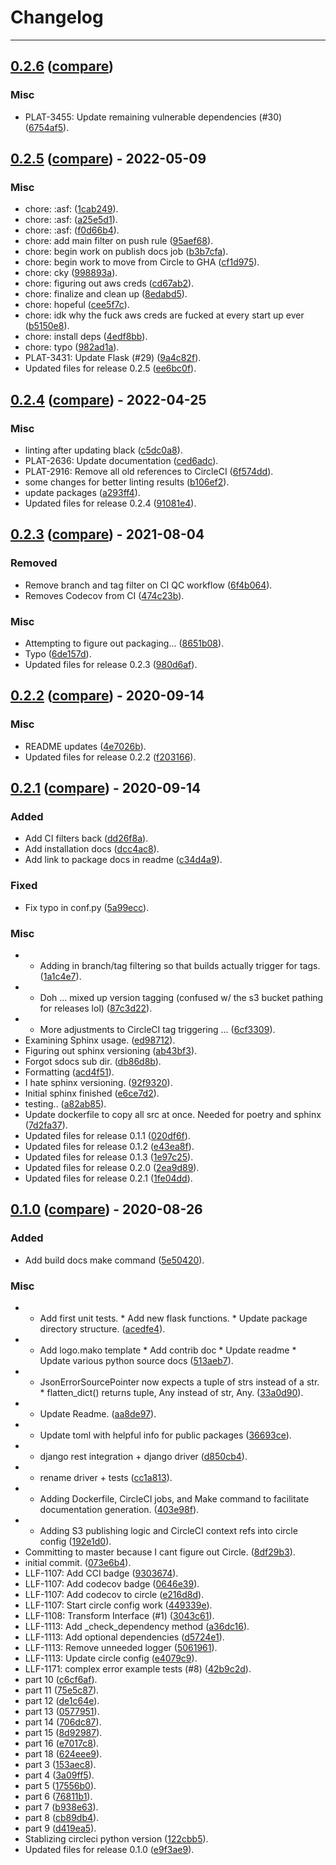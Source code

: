 # Changelog
---

## [0.2.6](https://github.com/LeafLink/pyll-json-errors/releases/tag/0.2.6) ([compare](https://github.com/LeafLink/pyll-json-errors/compare/0.2.5...0.2.6))

### Misc
- PLAT-3455: Update remaining vulnerable dependencies (#30) ([6754af5](https://github.com/LeafLink/pyll-json-errors/commit/6754af5f900a2c2fc3ca876d2ffe58aa027e1c08)).


## [0.2.5](https://github.com/LeafLink/pyll-json-errors/releases/tag/0.2.5) ([compare](https://github.com/LeafLink/pyll-json-errors/compare/0.2.4...0.2.5)) - 2022-05-09

### Misc
- chore: :asf: ([1cab249](https://github.com/LeafLink/pyll-json-errors/commit/1cab249b05aa625f296b1956ea378b88c40975a4)).
- chore: :asf: ([a25e5d1](https://github.com/LeafLink/pyll-json-errors/commit/a25e5d1779d0aef5b32b3e09bbb963071d704c7d)).
- chore: :asf: ([f0d66b4](https://github.com/LeafLink/pyll-json-errors/commit/f0d66b450c59e3fd3680d29847abee5a81f01760)).
- chore: add main filter on push rule ([95aef68](https://github.com/LeafLink/pyll-json-errors/commit/95aef68354038b1963fa0caec0a5b6495adb9d38)).
- chore: begin work on publish docs job ([b3b7cfa](https://github.com/LeafLink/pyll-json-errors/commit/b3b7cfac2607c17cc2a09990bc50382d15c55ad1)).
- chore: begin work to move from Circle to GHA ([cf1d975](https://github.com/LeafLink/pyll-json-errors/commit/cf1d9750dacb10ef8f6872a22af80b054b25e004)).
- chore: cky ([998893a](https://github.com/LeafLink/pyll-json-errors/commit/998893ac01bbacff90fd3718bd263ba75b27caa7)).
- chore: figuring out aws creds ([cd67ab2](https://github.com/LeafLink/pyll-json-errors/commit/cd67ab29c430d133437f03f13ba54f7ae090629a)).
- chore: finalize and clean up ([8edabd5](https://github.com/LeafLink/pyll-json-errors/commit/8edabd52ce4fa50aea7fddee05dc170b8ea520a9)).
- chore: hopeful ([cee5f7c](https://github.com/LeafLink/pyll-json-errors/commit/cee5f7cde931c9a6b193c8c45d8c2b15639b0260)).
- chore: idk why the fuck aws creds are fucked at every start up ever ([b5150e8](https://github.com/LeafLink/pyll-json-errors/commit/b5150e8890d6bc85015c6bd7b82c356cd8bf33b6)).
- chore: install deps ([4edf8bb](https://github.com/LeafLink/pyll-json-errors/commit/4edf8bb92220fdf18b9c2b22d0ba75c53ac24044)).
- chore: typo ([982ad1a](https://github.com/LeafLink/pyll-json-errors/commit/982ad1aeeff7477143ad8b32e30cbc19c55b6106)).
- PLAT-3431: Update Flask (#29) ([9a4c82f](https://github.com/LeafLink/pyll-json-errors/commit/9a4c82ffdc34ea3648f57bae9f1754aeba969159)).
- Updated files for release 0.2.5 ([ee6bc0f](https://github.com/LeafLink/pyll-json-errors/commit/ee6bc0f2e06c23e8d0b1dea744ac0d405b7f1bd9)).


## [0.2.4](https://github.com/LeafLink/pyll-json-errors/releases/tag/0.2.4) ([compare](https://github.com/LeafLink/pyll-json-errors/compare/0.2.3...0.2.4)) - 2022-04-25

### Misc
- linting after updating black ([c5dc0a8](https://github.com/LeafLink/pyll-json-errors/commit/c5dc0a8e9314aa84e15dc65299f8e81fd6199346)).
- PLAT-2636: Update documentation ([ced6adc](https://github.com/LeafLink/pyll-json-errors/commit/ced6adc24a061ac9a0bbd6d33a7fcba71a2011bd)).
- PLAT-2916: Remove all old references to CircleCI ([6f574dd](https://github.com/LeafLink/pyll-json-errors/commit/6f574ddfd9e8ed55152820063542d52fd3c419a2)).
- some changes for better linting results ([b106ef2](https://github.com/LeafLink/pyll-json-errors/commit/b106ef287a4b7dcf0b2f451df3b67ee9317a69a7)).
- update packages ([a293ff4](https://github.com/LeafLink/pyll-json-errors/commit/a293ff44990b7c3706a2a3d2d6dd81d1e125c66b)).
- Updated files for release 0.2.4 ([91081e4](https://github.com/LeafLink/pyll-json-errors/commit/91081e4cfd771aac8927f2ba52ae6310e51f479e)).


## [0.2.3](https://github.com/LeafLink/pyll-json-errors/releases/tag/0.2.3) ([compare](https://github.com/LeafLink/pyll-json-errors/compare/0.2.2...0.2.3)) - 2021-08-04

### Removed
- Remove branch and tag filter on CI QC workflow ([6f4b064](https://github.com/LeafLink/pyll-json-errors/commit/6f4b06448e5db8ee99f4ad174a88d1a1274d0f2e)).
- Removes Codecov from CI ([474c23b](https://github.com/LeafLink/pyll-json-errors/commit/474c23b5da65940e0cd2b7a78f0b4fafe73c9b28)).

### Misc
- Attempting to figure out packaging... ([8651b08](https://github.com/LeafLink/pyll-json-errors/commit/8651b08adc6fc29a2f0036758ae769c6f1051d5b)).
- Typo ([6de157d](https://github.com/LeafLink/pyll-json-errors/commit/6de157ddd167b4f5b2f2e52b6902d4ec33ad281b)).
- Updated files for release 0.2.3 ([980d6af](https://github.com/LeafLink/pyll-json-errors/commit/980d6af27d741e87e0b6b27037177def19aae2da)).


## [0.2.2](https://github.com/LeafLink/pyll-json-errors/releases/tag/0.2.2) ([compare](https://github.com/LeafLink/pyll-json-errors/compare/0.2.1...0.2.2)) - 2020-09-14

### Misc
- README updates ([4e7026b](https://github.com/LeafLink/pyll-json-errors/commit/4e7026bc91b1369318a0e4c8c89ddf8a6e708c67)).
- Updated files for release 0.2.2 ([f203166](https://github.com/LeafLink/pyll-json-errors/commit/f20316612e09695dd09c0de2966a1d60ab7bae2b)).


## [0.2.1](https://github.com/LeafLink/pyll-json-errors/releases/tag/0.2.1) ([compare](https://github.com/LeafLink/pyll-json-errors/compare/0.1.0...0.2.1)) - 2020-09-14

### Added
- Add CI filters back ([dd26f8a](https://github.com/LeafLink/pyll-json-errors/commit/dd26f8a19a22acfbce2ccb6c0426417b24017da8)).
- Add installation docs ([dcc4ac8](https://github.com/LeafLink/pyll-json-errors/commit/dcc4ac86622b463050f849174ee98a1ea2249696)).
- Add link to package docs in readme ([c34d4a9](https://github.com/LeafLink/pyll-json-errors/commit/c34d4a94692c671b4015fd23f6561baf65a1430c)).

### Fixed
- Fix typo in conf.py ([5a99ecc](https://github.com/LeafLink/pyll-json-errors/commit/5a99eccff6dc7768cd20911789dd50f259782a0f)).

### Misc
- - Adding in branch/tag filtering so that builds actually trigger for tags. ([1a1c4e7](https://github.com/LeafLink/pyll-json-errors/commit/1a1c4e780de164c47a4a30ac8e7dfdcba92f63b2)).
- - Doh ... mixed up version tagging (confused w/ the s3 bucket pathing for releases lol) ([87c3d22](https://github.com/LeafLink/pyll-json-errors/commit/87c3d221b64f64ca2a40fb1ae428ed075c653d3b)).
- - More adjustments to CircleCI tag triggering ... ([6cf3309](https://github.com/LeafLink/pyll-json-errors/commit/6cf3309259c4f72430e1e981fc5537ed6509203c)).
- Examining Sphinx usage. ([ed98712](https://github.com/LeafLink/pyll-json-errors/commit/ed98712153b5f41b7bf4e8bce3c2b9af9fe91eed)).
- Figuring out sphinx versioning ([ab43bf3](https://github.com/LeafLink/pyll-json-errors/commit/ab43bf3453ca52052f71de273f9ec3d43b8bb870)).
- Forgot sdocs sub dir. ([db86d8b](https://github.com/LeafLink/pyll-json-errors/commit/db86d8b5b97f9f988b52b7806e63d716e326be93)).
- Formatting ([acd4f51](https://github.com/LeafLink/pyll-json-errors/commit/acd4f51a6d222ef8fa4827c988b26f571558f3e6)).
- I hate sphinx versioning. ([92f9320](https://github.com/LeafLink/pyll-json-errors/commit/92f932019383347b06d2db714003f91dc15d70fb)).
- Initial sphinx finished ([e6ce7d2](https://github.com/LeafLink/pyll-json-errors/commit/e6ce7d26ff04f18eb8cfce0e0b8dc2410bfac6ea)).
- testing.. ([a82ab85](https://github.com/LeafLink/pyll-json-errors/commit/a82ab85fba47bb57777bd54955b0326d197129fa)).
- Update dockerfile to copy all src at once. Needed for poetry and sphinx ([7d2fa37](https://github.com/LeafLink/pyll-json-errors/commit/7d2fa376bff7f8b8f00180b62592d0a5f7f966a6)).
- Updated files for release 0.1.1 ([020df6f](https://github.com/LeafLink/pyll-json-errors/commit/020df6fbb9c993975e740586ab7614cd93ec500e)).
- Updated files for release 0.1.2 ([e43ea8f](https://github.com/LeafLink/pyll-json-errors/commit/e43ea8fc6a2c7aef1713115ed44ff608efd3b05a)).
- Updated files for release 0.1.3 ([1e97c25](https://github.com/LeafLink/pyll-json-errors/commit/1e97c256bc752eb0cdbcfbc2d68fda60a11a7088)).
- Updated files for release 0.2.0 ([2ea9d89](https://github.com/LeafLink/pyll-json-errors/commit/2ea9d89829e8f5022dda1f02dae7596d91a61549)).
- Updated files for release 0.2.1 ([1fe04dd](https://github.com/LeafLink/pyll-json-errors/commit/1fe04ddd29ebd411acd5d10074eec4ce3970c878)).


## [0.1.0](https://github.com/LeafLink/pyll-json-errors/releases/tag/0.1.0) ([compare](https://github.com/LeafLink/pyll-json-errors/compare/073e6b4158d450ff89fe34df8073dd472e3e1b42...0.1.0)) - 2020-08-26

### Added
- Add build docs make command ([5e50420](https://github.com/LeafLink/pyll-json-errors/commit/5e504208ebf0a394a17f97a4a7bf7e64a5848087)).

### Misc
- * Add first unit tests. * Add new flask functions. * Update package directory structure. ([acedfe4](https://github.com/LeafLink/pyll-json-errors/commit/acedfe497aff48032ea6d5c326b25292452abe5e)).
- * Add logo.mako template * Add contrib doc * Update readme * Update various python source docs ([513aeb7](https://github.com/LeafLink/pyll-json-errors/commit/513aeb7fafcf03df66a73b089c263b13f1170d2d)).
- * JsonErrorSourcePointer now expects a tuple of strs instead of a str. * flatten_dict() returns tuple, Any instead of str, Any. ([33a0d90](https://github.com/LeafLink/pyll-json-errors/commit/33a0d90ad9218da8d34d6daa71d473587b8443db)).
- * Update Readme. ([aa8de97](https://github.com/LeafLink/pyll-json-errors/commit/aa8de97da93240fdf6cea747e119ea7fc1c5009c)).
- * Update toml with helpful info for public packages ([36693ce](https://github.com/LeafLink/pyll-json-errors/commit/36693ce0d5bd287bd20dbbc4893a3a3813d3a473)).
- + django rest integration + django driver ([d850cb4](https://github.com/LeafLink/pyll-json-errors/commit/d850cb46a5b0a102dc8ccd5917118a125cce1165)).
- + rename driver + tests ([cc1a813](https://github.com/LeafLink/pyll-json-errors/commit/cc1a813d501b5ad5ab3d0607cd324fc97b04ad28)).
- - Adding Dockerfile, CircleCI jobs, and Make command to facilitate documentation generation. ([403e98f](https://github.com/LeafLink/pyll-json-errors/commit/403e98fd2d23f15237774caf0030a4541c63e696)).
- - Adding S3 publishing logic and CircleCI context refs into circle config ([192e1d0](https://github.com/LeafLink/pyll-json-errors/commit/192e1d04af5d55c025c91c10e1ee06156f2948a7)).
- Committing to master because I cant figure out Circle. ([8df29b3](https://github.com/LeafLink/pyll-json-errors/commit/8df29b3e5639038cb9315f0e0caa77d63d95964b)).
- initial commit. ([073e6b4](https://github.com/LeafLink/pyll-json-errors/commit/073e6b4158d450ff89fe34df8073dd472e3e1b42)).
- LLF-1107: Add CCI badge ([9303674](https://github.com/LeafLink/pyll-json-errors/commit/930367439b4229bb1341468b99c9f9ae78027c66)).
- LLF-1107: Add codecov badge ([0646e39](https://github.com/LeafLink/pyll-json-errors/commit/0646e39119cc0eb0c1ea38c92886c37c11c9090d)).
- LLF-1107: Add codecov to circle ([e216d8d](https://github.com/LeafLink/pyll-json-errors/commit/e216d8d7f2580c8596bfac2c9f0c3483e6cf7a35)).
- LLF-1107: Start circle config work ([449339e](https://github.com/LeafLink/pyll-json-errors/commit/449339e04c44524ffa6e562ed68ffeb77127104c)).
- LLF-1108: Transform Interface (#1) ([3043c61](https://github.com/LeafLink/pyll-json-errors/commit/3043c616fc01caec5a96de0227655f44ffb2eb9c)).
- LLF-1113: Add _check_dependency method ([a36dc16](https://github.com/LeafLink/pyll-json-errors/commit/a36dc1622a4d4a0144564411e93168a327928d10)).
- LLF-1113: Add optional dependencies ([d5724e1](https://github.com/LeafLink/pyll-json-errors/commit/d5724e150dd51701522ae458575efcd2ce387571)).
- LLF-1113: Remove unneeded logger ([5061961](https://github.com/LeafLink/pyll-json-errors/commit/5061961475c24dfea67664a31beafb2467a03ebf)).
- LLF-1113: Update circle config ([e4079c9](https://github.com/LeafLink/pyll-json-errors/commit/e4079c9096abe7210d369838aad8082c8b2ac3e6)).
- LLF-1171: complex error example tests (#8) ([42b9c2d](https://github.com/LeafLink/pyll-json-errors/commit/42b9c2d3724ae1f497858ee64c0123ac847f71f9)).
- part 10 ([c6cf6af](https://github.com/LeafLink/pyll-json-errors/commit/c6cf6af78461ce36948c4b972fb7653be43c18e9)).
- part 11 ([75e5c87](https://github.com/LeafLink/pyll-json-errors/commit/75e5c872f258f158e8a8ac918577d1557fe7c85f)).
- part 12 ([de1c64e](https://github.com/LeafLink/pyll-json-errors/commit/de1c64e85055611e91d31ba654fe55af9f485b93)).
- part 13 ([0577951](https://github.com/LeafLink/pyll-json-errors/commit/0577951870acd13bab10c4cbc49d73d519023635)).
- part 14 ([706dc87](https://github.com/LeafLink/pyll-json-errors/commit/706dc876393faa755697e58d9b555acda1a4e891)).
- part 15 ([8d92987](https://github.com/LeafLink/pyll-json-errors/commit/8d92987cfd3c277c6c5588457eed3b6e85679294)).
- part 16 ([e7017c8](https://github.com/LeafLink/pyll-json-errors/commit/e7017c8216b6b986c5c567742ff71d132514ac55)).
- part 18 ([624eee9](https://github.com/LeafLink/pyll-json-errors/commit/624eee9172d6ab615e8c86dcc17b8c25834bd6db)).
- part 3 ([153aec8](https://github.com/LeafLink/pyll-json-errors/commit/153aec848e0a26146068c6b33ca996ca54cbf16b)).
- part 4 ([3a09ff5](https://github.com/LeafLink/pyll-json-errors/commit/3a09ff534cc219202e85083f5e7e617eec0569c2)).
- part 5 ([17556b0](https://github.com/LeafLink/pyll-json-errors/commit/17556b0b58ed6e6d2539ecd37187aa9191d07845)).
- part 6 ([76811b1](https://github.com/LeafLink/pyll-json-errors/commit/76811b193188fc95cd440a428ed42bd30a46119b)).
- part 7 ([b938e63](https://github.com/LeafLink/pyll-json-errors/commit/b938e63bed42996bf82297b1eeb6c8b2733d036e)).
- part 8 ([cb89db4](https://github.com/LeafLink/pyll-json-errors/commit/cb89db4d2c71d32d80147dcc6a75e3d417864c31)).
- part 9 ([d419ea5](https://github.com/LeafLink/pyll-json-errors/commit/d419ea5c9a941fd68446032519ec7da1c8fa209a)).
- Stablizing circleci python version ([122cbb5](https://github.com/LeafLink/pyll-json-errors/commit/122cbb53bf41d1627a029a96148ba1512898ee6c)).
- Updated files for release 0.1.0 ([e9f3ae9](https://github.com/LeafLink/pyll-json-errors/commit/e9f3ae968090a8cbc543852405f52bfe0fc017e6)).


